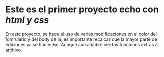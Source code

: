# Este es el primer proyecto echo con _html y css_

En este proyecto, se hace el uso de varias modificaciones en el color del fomrulario y del body de la, es importante recalcar que la mayor parte de ediciones ya se han echo. Aunque aun añadire ciertas funciones extras al archivo.